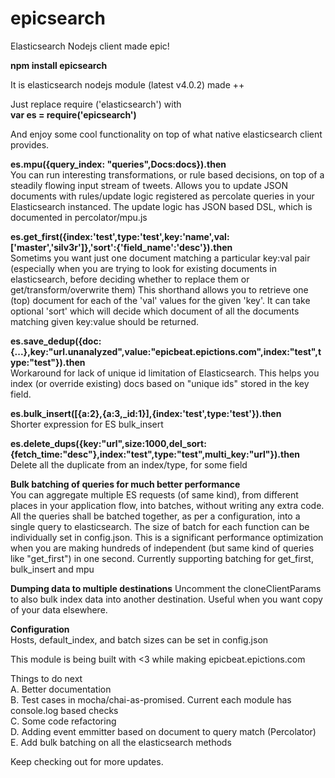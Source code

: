 # epicsearch
Elasticsearch Nodejs client made epic!  

**npm install epicsearch**    

It is elasticsearch nodejs module (latest v4.0.2) made ++ 

Just replace require ('elasticsearch') with    
**var es = require('epicsearch')**  

And enjoy some cool functionality on top of what native elasticsearch client provides. 

**es.mpu({query_index: "queries",Docs:docs}).then**  
You can run interesting transformations, or rule based decisions, on top of a steadily flowing input stream of tweets. Allows you to update JSON documents with rules/update logic registered as percolate queries in your Elasticsearch instanced. The update logic has JSON based DSL, which is documented in percolator/mpu.js  


**es.get_first({index:'test',type:'test',key:'name',val:['master','silv3r']},'sort':{'field_name':'desc'}).then**  
Sometims you want just one document matching a particular key:val pair (especially when you are trying to look for existing documents in elasticsearch, before deciding whether to replace them or get/transform/overwrite them) This shorthand allows you to retrieve one (top) document for each of the 'val' values for the given 'key'. It can take optional 'sort' which will decide which document of all the documents matching given key:value should be returned.  


**es.save_dedup({doc:{...},key:"url.unanalyzed",value:"epicbeat.epictions.com",index:"test",type:"test"}).then**  
Workaround for lack of unique id limitation of Elasticsearch. This helps you index (or override existing) docs based on "unique ids" stored in the key field.

**es.bulk_insert([{a:2},{a:3,_id:1}],{index:'test',type:'test'}).then**  
Shorter expression for ES bulk_insert  


**es.delete_dups({key:"url",size:1000,del_sort:{fetch_time:"desc"},index:"test",type:"test",multi_key:"url"}).then**  
Delete all the duplicate from an index/type, for some field  


**Bulk batching of queries for much better performance**  
You can aggregate multiple ES requests (of same kind), from different places in your application flow, into batches, without writing any extra code. All the queries shall be batched together, as per a configuration, into a single query to elasticsearch. The size of batch for each function can be individually set in config.json. This is a significant performance optimization when you are making hundreds of independent (but same kind of queries like "get_first") in one second. Currently supporting batching for get_first, bulk_insert and mpu  

**Dumping data to multiple destinations**
Uncomment the cloneClientParams to also bulk index data into another destination. Useful when you want  copy of your data elsewhere.  


**Configuration**  
Hosts, default_index, and batch sizes can be set in config.json  

This module is being built with <3 while making epicbeat.epictions.com  

Things to do next  
A. Better documentation  
B. Test cases in mocha/chai-as-promised. Current each module has console.log based checks  
C. Some code refactoring   
D. Adding event emmitter based on document to query match (Percolator)  
E. Add bulk batching on all the elasticsearch methods  

Keep checking out for more updates.  

